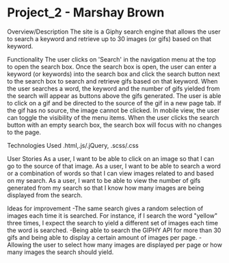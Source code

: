 # Project_2 - Marshay Brown

Overview/Description
The site is a Giphy search engine that allows the user to search a keyword and retrieve up to 30 images (or gifs) based on that keyword.

Functionality
The user clicks on 'Search' in the navigation menu at the top to open the search box. Once the search box is open, the user can enter a keyword (or keywords) into the search box and click the search button next to the search box to search and retrieve gifs based on that keyword.
When the user searches a word, the keyword and the number of gifs yielded from the search will appear as buttons above the gifs generated. 
The user is able to click on a gif and be directed to the source of the gif in a new page tab. If the gif has no source, the image cannot be clicked.
In mobile view, the user can toggle the visibility of the menu items.
When the user clicks the search button with an empty search box, the search box will focus with no changes to the page. 

Technologies Used
.html,.js/.jQuery, .scss/.css

User Stories
As a user, I want to be able to click on an image so that I can go to the source of that image.
As a user, I want to be able to search a word or a combination of words so that I can view images related to and based on my search. 
As a user, I want to be able to view the number of gifs generated from my search so that I know how many images are being displayed from the search.

Ideas for improvement
-The same search gives a random selection of images each time it is searched. For instance, if I search the word "yellow" three times, I expect the search to yield a different set of images each time the word is searched. 
-Being able to search the GIPHY API for more than 30 gifs and being able to display a certain amount of images per page.
-Allowing the user to select how many images are displayed per page or how many images the search should yield.
